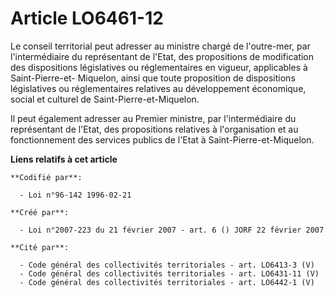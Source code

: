 # Article LO6461-12

Le conseil territorial peut adresser au ministre chargé de l'outre-mer, par l'intermédiaire du représentant de l'Etat, des
propositions de modification des dispositions législatives ou réglementaires en vigueur, applicables à Saint-Pierre-et-
Miquelon, ainsi que toute proposition de dispositions législatives ou réglementaires relatives au développement économique,
social et culturel de Saint-Pierre-et-Miquelon.

Il peut également adresser au Premier ministre, par l'intermédiaire du représentant de l'Etat, des propositions relatives à
l'organisation et au fonctionnement des services publics de l'Etat à Saint-Pierre-et-Miquelon.

**Liens relatifs à cet article**

	**Codifié par**:

	  - Loi n°96-142 1996-02-21

	**Créé par**:

	  - Loi n°2007-223 du 21 février 2007 - art. 6 () JORF 22 février 2007

	**Cité par**:

	  - Code général des collectivités territoriales - art. LO6413-3 (V)
	  - Code général des collectivités territoriales - art. LO6431-11 (V)
	  - Code général des collectivités territoriales - art. LO6442-1 (V)
